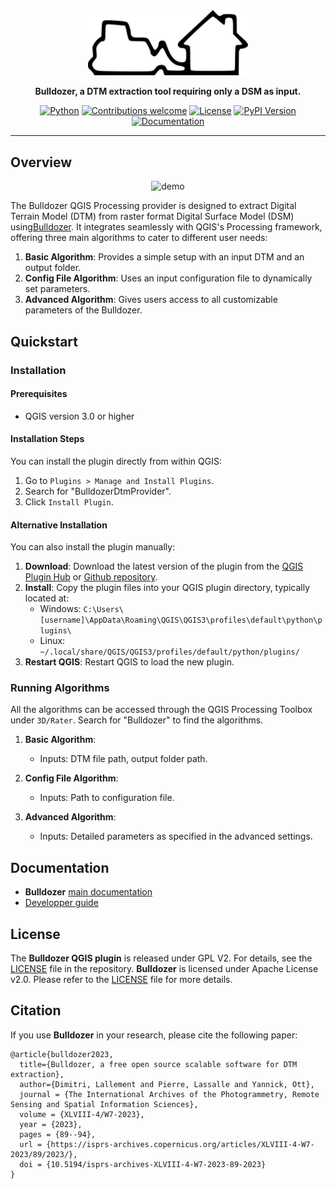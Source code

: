 <div align="center">
    <img src="https://raw.githubusercontent.com/CNES/bulldozer/master/docs/source/images/bulldozer_logo.png" width=256>


**Bulldozer, a DTM extraction tool requiring only a DSM as input.**

[![Python](https://img.shields.io/badge/python-v3.8+-blue.svg)](https://www.python.org/downloads/release/python-380/)
[![Contributions welcome](https://img.shields.io/badge/contributions-welcome-orange.svg)](CONTRIBUTING.md)
[![License](https://img.shields.io/badge/License-Apache%202.0-blue.svg)](https://opensource.org/licenses/Apache-2.0)
[![PyPI Version](https://img.shields.io/pypi/v/bulldozer-dtm?color=%2334D058&label=pypi%20package)](https://pypi.org/project/bulldozer-dtm/)
[![Documentation](https://readthedocs.org/projects/bulldozer/badge/?version=stable)](https://bulldozer.readthedocs.io/?badge=stable)
</div>

---
## Overview

<div align="center">
<img src="https://raw.githubusercontent.com/CNES/bulldozer/master/docs/source/images/result_overview.gif" alt="demo" width="400"/>
</div>


The Bulldozer QGIS Processing provider is designed to extract Digital Terrain Model (DTM) from raster format Digital Surface Model (DSM) using[Bulldozer](https://github.com/CNES/bulldozer).
It integrates seamlessly with QGIS's Processing framework, offering three main algorithms to cater to different user needs:

1. **Basic Algorithm**: Provides a simple setup with an input DTM and an output folder.
2. **Config File Algorithm**: Uses an input configuration file to dynamically set parameters.
3. **Advanced Algorithm**: Gives users access to all customizable parameters of the Bulldozer.


## Quickstart

### Installation

#### Prerequisites
- QGIS version 3.0 or higher

#### Installation Steps
You can install the plugin directly from within QGIS:
  1. Go to `Plugins > Manage and Install Plugins`.
  2. Search for "BulldozerDtmProvider".
  3. Click `Install Plugin`.


#### Alternative Installation
You can also install the plugin manually:
1. **Download**: Download the latest version of the plugin from the [QGIS Plugin Hub](https://plugins.qgis.org/) or [Github repository](https://github.com/CNES/bulldozer-qgis-plugin).
2. **Install**: Copy the plugin files into your QGIS plugin directory, typically located at:
   - Windows: `C:\Users\[username]\AppData\Roaming\QGIS\QGIS3\profiles\default\python\plugins\`
   - Linux: `~/.local/share/QGIS/QGIS3/profiles/default/python/plugins/`
3. **Restart QGIS**: Restart QGIS to load the new plugin.



### Running Algorithms

<!---TODO : update this part-->
All the algorithms can be accessed through the QGIS Processing Toolbox under `3D/Rater`. Search for "Bulldozer" to find the algorithms.

1. **Basic Algorithm**:
   - Inputs: DTM file path, output folder path.

2. **Config File Algorithm**:
   - Inputs: Path to configuration file.

3. **Advanced Algorithm**:
   - Inputs: Detailed parameters as specified in the advanced settings.


## Documentation

* **Bulldozer** [main documentation](https://bulldozer.readthedocs.io/?badge=latest)
* [Developper guide](docs/README.md)
## License

The **Bulldozer QGIS plugin** is released under GPL V2. For details, see the [LICENSE](LICENSE) file in the repository.
**Bulldozer** is licensed under Apache License v2.0. Please refer to the [LICENSE](https://github.com/CNES/bulldozer/blob/master/LICENSE) file for more details.

## <a name="Citation"></a>Citation
If you use **Bulldozer** in your research, please cite the following paper:
```text
@article{bulldozer2023,
  title={Bulldozer, a free open source scalable software for DTM extraction},
  author={Dimitri, Lallement and Pierre, Lassalle and Yannick, Ott},
  journal = {The International Archives of the Photogrammetry, Remote Sensing and Spatial Information Sciences},
  volume = {XLVIII-4/W7-2023},
  year = {2023},
  pages = {89--94},
  url = {https://isprs-archives.copernicus.org/articles/XLVIII-4-W7-2023/89/2023/},
  doi = {10.5194/isprs-archives-XLVIII-4-W7-2023-89-2023}
}
```